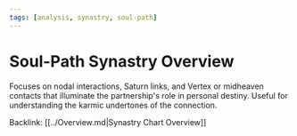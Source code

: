 ```yaml
---
tags: [analysis, synastry, soul-path]
---
```

# Soul-Path Synastry Overview

Focuses on nodal interactions, Saturn links, and Vertex or midheaven contacts that illuminate the partnership's role in personal destiny. Useful for understanding the karmic undertones of the connection.

Backlink: [[../Overview.md|Synastry Chart Overview]]
